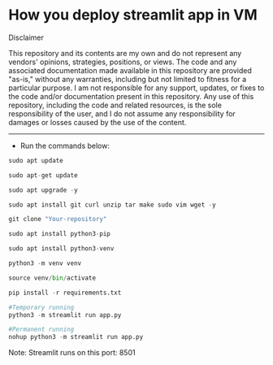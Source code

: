# How you deploy streamlit app in VM

Disclaimer

This repository and its contents are my own and do not represent any vendors' opinions, strategies, positions, or views. The code and any associated documentation made available in this repository are provided "as-is," without any warranties, including but not limited to fitness for a particular purpose.
I am not responsible for any support, updates, or fixes to the code and/or documentation present in this repository. Any use of this repository, including the code and related resources, is the sole responsibility of the user, and I do not assume any responsibility for damages or losses caused by the use of the content.

-----

- Run the commands below:
```python
sudo apt update
```
```python
sudo apt-get update
```
```python
sudo apt upgrade -y
```
```python
sudo apt install git curl unzip tar make sudo vim wget -y
```
```python
git clone "Your-repository"
```
```python
sudo apt install python3-pip
```
```python
sudo apt install python3-venv
```
```python
python3 -m venv venv
```
```python
source venv/bin/activate
```
```python
pip install -r requirements.txt
```
```python
#Temporary running
python3 -m streamlit run app.py
```
```python
#Permanent running
nohup python3 -m streamlit run app.py
```
Note: Streamlit runs on this port: 8501
